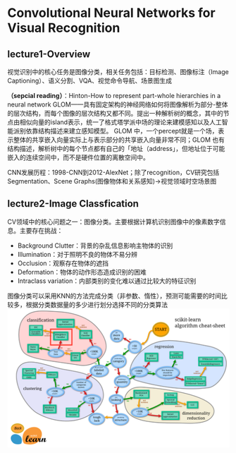 # Convolutional Neural Networks for Visual Recognition
## lecture1-Overview
视觉识别中的核心任务是图像分类，相关任务包括：目标检测、图像标注（Image Captioning）、语义分割、VQA、视觉命令导航、场景图生成

**（sepcial reading）**：Hinton-How to represent part-whole hierarchies in a neural network
GLOM——具有固定架构的神经网络如何将图像解析为部分-整体的层次结构，而每个图像的层次结构又都不同。提出一种解析树的概念，其中的节点由相似向量的island表示，统一了格式塔学派中场的理论来建模感知以及人工智能派别依靠结构描述来建立感知模型。 GLOM 中，一个percept就是一个场，表示整体的共享嵌入向量实际上与表示部分的共享嵌入向量非常不同；GLOM 也有结构描述，解析树中的每个节点都有自己的「地址（address」，但地址位于可能嵌入的连续空间中，而不是硬件位置的离散空间中。

CNN发展历程：1998-CNN到2012-AlexNet；除了recognition，CV研究包括Segmentation、Scene Graphs(图像物体和关系感知)->视觉领域时空场景图

## lecture2-Image Classfication
CV领域中的核心问题之一：图像分类。主要根据计算机识别图像中的像素数字信息。主要存在挑战：
-  Background Clutter：背景的杂乱信息影响主物体的识别
-  Illumination：对于照明不良的物体不易分辨
-  Occlusion：观察存在物体的遮挡
-  Deformation：物体的动作形态造成识别的困难
-  Intraclass variation：内部类别的变化难以通过比较大的特征识别

图像分类可以采用KNN的方法完成分类（非参数、惰性），预测可能需要的时间比较多，根据分类数据量的多少进行划分选择不同的分类算法
![sklearn](sklearn.png)